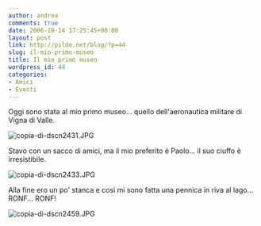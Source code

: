 ```yaml
---
author: andrea
comments: true
date: 2006-10-14 17:25:45+00:00
layout: post
link: http://pilde.net/blog/?p=44
slug: il-mio-primo-museo
title: Il mio primo museo
wordpress_id: 44
categories:
- Amici
- Eventi
---
```


Oggi sono stata al mio primo museo... quello dell'aeronautica militare di Vigna di Valle.

![copia-di-dscn2431.JPG](http://pilde.net/blog/wp-content/uploads/2006/10/copia-di-dscn2431.JPG)



Stavo con un sacco di amici, ma il mio preferito è Paolo... il suo ciuffo è irresistibile.

![copia-di-dscn2433.JPG](http://pilde.net/blog/wp-content/uploads/2006/10/copia-di-dscn2433.JPG)




Alla fine ero un po' stanca e così mi sono fatta una pennica in riva al lago... RONF... RONF!

![copia-di-dscn2459.JPG](http://pilde.net/blog/wp-content/uploads/2006/10/copia-di-dscn2459.JPG)



